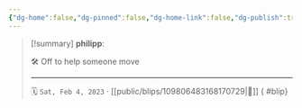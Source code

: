 ```yaml
---
{"dg-home":false,"dg-pinned":false,"dg-home-link":false,"dg-publish":true,"type":"blip","disabled rules":["yaml-title","yaml-title-alias","file-name-heading"],"title":"philipp on mastodon @ 2023-02-04","created-date":"2023-02-04T12:32:44","id":109806483168170740,"updated-date":"2025-05-02T08:50:43","dg-path":"blips/109806483168170729.md","permalink":"/blips/109806483168170729/","dgPassFrontmatter":true,"created":"2023-02-04T12:32:44","updated":"2025-05-02T08:50:43"}
---
```


> [!summary] **philipp**:
>
> 🛠️ Off to help someone move
> - - -
>
> 🗓️ `Sat, Feb 4, 2023` · [[public/blips/109806483168170729\|🔗]]
{ #blip}

